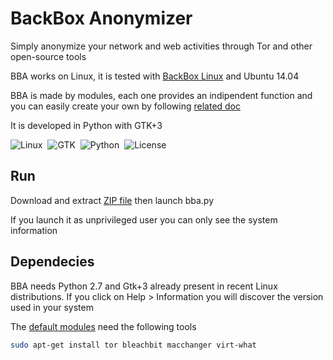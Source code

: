 BackBox Anonymizer
==============

Simply anonymize your network and web activities through Tor and other open-source tools <br />

BBA works on Linux, it is tested with [BackBox Linux](https://www.backbox.org) and Ubuntu 14.04 <br />

BBA is made by modules, each one provides an indipendent function and you can easily create your own by following [related doc](doc/Modules.md)<br />

It is developed in Python with GTK+3

![Linux](http://img.shields.io/badge/OS-Linux-blue.svg)&nbsp; 
![GTK](http://img.shields.io/badge/GUI-GTK+3-yellow.svg)&nbsp; 
![Python](http://img.shields.io/badge/Language-Python-green.svg)&nbsp; 
![License](http://img.shields.io/badge/License-GNU_GPL_2.0-red.svg)&nbsp; 

Run
--------------
Download and extract [ZIP file](https://github.com/4nto/bba/archive/master.zip) then launch bba.py

If you launch it as unprivileged user you can only see the system information 

Dependecies
--------------
BBA needs Python 2.7 and Gtk+3 already present in recent Linux distributions. If you click on Help > Information you will discover the version used in your system <br />

The [default modules](doc/Modules.md) need the following tools

```sh
sudo apt-get install tor bleachbit macchanger virt-what 
```
